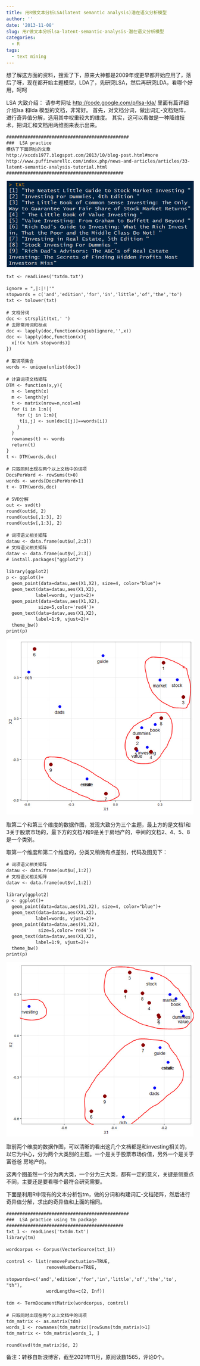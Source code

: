 ```yaml
---
title: 用R做文本分析LSA(latent semantic analysis)潜在语义分析模型
author: ''
date: '2013-11-08'
slug: 用r做文本分析lsa-latent-semantic-analysis-潜在语义分析模型
categories:
  - R
tags:
  - text mining
---
```


想了解这方面的资料，搜索了下，原来大神都是2009年或更早都开始应用了，落后了呀，现在都开始主题模型，LDA了，先研究LSA，然后再研究LDA，看哪个好用，呵呵

LSA 大致介绍：
请参考网址 http://code.google.com/p/lsa-lda/  里面有篇详细介绍lsa 和lda 模型的文档，非常好。
首先，对文档分词，做出词汇-文档矩阵，进行奇异值分解，选用其中权重较大的维度。
其实，这可以看做是一种降维技术，把词汇和文档用两维图来表示出来。

```{r}
##############################################
###  LSA practice   
模仿了下面网址的文章
http://xccds1977.blogspot.com/2013/10/blog-post.html#more
http://www.puffinwarellc.com/index.php/news-and-articles/articles/33-latent-semantic-analysis-tutorial.html 
############################################
```
![](images/2013-11-08-用r做文本分析lsa-latent-semantic-analysis-潜在语义分析模型-1.jpg)

```{r}
txt <- readLines('txtdm.txt')

ignore = ",|:|!|'"
stopwords = c('and','edition','for','in','little','of','the','to')
txt <- tolower(txt)

# 文档分词
doc <- strsplit(txt,' ')
# 去除常用词和标点
doc <- lapply(doc,function(x)gsub(ignore,'',x))
doc <- lapply(doc,function(x){
  x[!(x %in% stopwords)]
})

# 取词项集合
words <- unique(unlist(doc))

# 计算词项文档矩阵
DTM <- function(x,y){
  n <- length(x)
  m <- length(y)
  t <- matrix(nrow=n,ncol=m)
  for (i in 1:n){
    for (j in 1:m){
     t[i,j] <- sum(doc[[j]]==words[i])
    }
  }
  rownames(t) <- words
  return(t)
}
t <- DTM(words,doc)

# 只取同时出现在两个以上文档中的词项
DocsPerWord <- rowSums(t>0)
words <- words[DocsPerWord>1]
t <- DTM(words,doc)

# SVD分解
out <- svd(t)
round(out$d, 2)
round(out$u[,1:3], 2)
round(out$v[,1:3], 2)

# 词项语义相关矩阵
datau <- data.frame(out$u[,2:3])
# 文档语义相关矩阵
datav <- data.frame(out$v[,2:3])
# install.packages("ggplot2")

library(ggplot2)
p <- ggplot()+
  geom_point(data=datau,aes(X1,X2), size=4, color="blue")+
  geom_text(data=datau,aes(X1,X2),
           label=words, vjust=2)+
  geom_point(data=datav,aes(X1,X2),
            size=5,color='red4')+
  geom_text(data=datav,aes(X1,X2),
           label=1:9, vjust=2)+
  theme_bw()
print(p)
```
![](images/2013-11-08-用r做文本分析lsa-latent-semantic-analysis-潜在语义分析模型-2.jpg)

取第二个和第三个维度的数据作图，发现大致分为三个主题，最上方的是文档1和3关于股票市场的，最下方的文档7和9是关于房地产的，中间的文档2、4、5、8是一个类别。

取第一个维度和第二个维度的，分类又稍微有点差别，代码及图见下：
```{r}
# 词项语义相关矩阵
datau <- data.frame(out$u[,1:2])
# 文档语义相关矩阵
datav <- data.frame(out$v[,1:2])

library(ggplot2)
p <- ggplot()+
  geom_point(data=datau,aes(X1,X2), size=4, color="blue")+
  geom_text(data=datau,aes(X1,X2),
           label=words, vjust=2)+
  geom_point(data=datav,aes(X1,X2),
            size=5,color='red4')+
  geom_text(data=datav,aes(X1,X2),
           label=1:9, vjust=2)+
  theme_bw()
print(p)
```
![](images/2013-11-08-用r做文本分析lsa-latent-semantic-analysis-潜在语义分析模型-3.jpg)

取前两个维度的数据作图，可以清晰的看出这几个文档都是和investing相关的，以它为中心，分为两个大类别的主题。一个是关于股票市场价值，另外一个是关于富爸爸 房地产的。

这两个图虽然一个分为两大类，一个分为三大类，都有一定的意义，关键是侧重点不同，主要还是要看哪个最符合研究需要。

下面是利用R中现有的文本分析包tm，做的分词和构建词汇-文档矩阵，然后进行奇异值分解，求出的奇异值和上面的相同。

```{r}
##############################################
###  LSA practice using tm package
############################################
txt_1 <- readLines('txtdm.txt')
library(tm)

wordcorpus <- Corpus(VectorSource(txt_1))

control <- list(removePunctuation=TRUE, 
               removeNumbers=TRUE, 
               stopwords=c('and','edition','for','in','little','of','the','to', "th"), 
               wordLengths=c(2, Inf))

tdm <- TermDocumentMatrix(wordcorpus, control)

# 只取同时出现在两个以上文档中的词项
tdm_matrix <- as.matrix(tdm)
words_1 <- rownames(tdm_matrix)[rowSums(tdm_matrix)>1]
tdm_matrix <- tdm_matrix[words_1, ]

round(svd(tdm_matrix)$d, 2)
```

备注：转移自新浪博客，截至2021年11月，原阅读数1565，评论0个。



